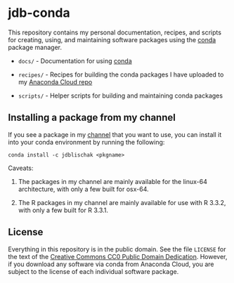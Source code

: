 # jdb-conda

This repository contains my personal documentation, recipes, and
scripts for creating, using, and maintaining software packages using
the [conda][] package manager.

* `docs/` - Documentation for using [conda][]

* `recipes/` - Recipes for building the conda packages I have uploaded
  to my [Anaconda Cloud repo][repo]

* `scripts/` - Helper scripts for building and maintaining conda
  packages

## Installing a package from my channel

If you see a package in my [channel][repo] that you want to use, you
can install it into your conda environment by running the following:

```
conda install -c jdblischak <pkgname>
```

Caveats:

1. The packages in my channel are mainly available for the linux-64
architecture, with only a few built for osx-64.

1. The R packages in my channel are mainly available for use with R
3.3.2, with only a few built for R 3.3.1.

## License

Everything in this repository is in the public domain. See the file
`LICENSE` for the text of the [Creative Commons CC0 Public Domain
Dedication][cc0]. However, if you download any software via conda from
Anaconda Cloud, you are subject to the license of each individual
software package.

[cc0]: https://creativecommons.org/publicdomain/zero/1.0/
[conda]: https://conda.io/
[repo]: https://anaconda.org/jdblischak/repo
